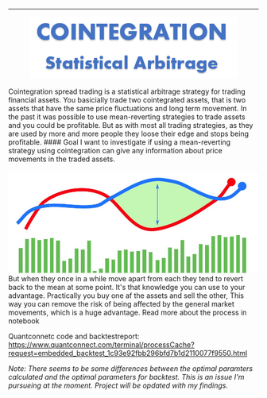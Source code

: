 ----
<p align="center">
  <img src="img/Cointegration.png" />
</p>
Cointegration spread trading is a statistical arbitrage strategy for trading financial assets. You basicially trade two cointegrated assets, that is two assets that have the same price fluctuations and long term movement. In the past it was possible to use mean-reverting strategies to trade assets and you could be profitable. But as with most all trading strategies, as they are used by more and more people they loose their edge and stops being profitable.
#### Goal
I want to investigate if using a mean-reverting strategy using cointegration can give any information about price movements in the traded assets. 

####

![Graphs](img/Github_graphs.jpg)
But when they once in a while move apart from each they tend to revert back to the mean at some point. It's that knowledge you can use to your advantage.
Practically you buy one af the assets and sell the other, This way you can remove the risk of being affected by the general market movements, which is a huge advantage. 
Read more about the process in notebook

Quantconnetc code and backtestreport:</br>
https://www.quantconnect.com/terminal/processCache?request=embedded_backtest_1c93e92fbb296bfd7b1d2110077f9550.html

*Note: There seems to be some differences between the optimal paramters calculated and the optimal parameters for backtest. This is an issue I'm pursueing at the moment. Project will be opdated with my findings.*

<!--stackedit_data:
eyJoaXN0b3J5IjpbLTEzMzE0NzI5ODYsNTI2NTk5NDU0LC01ND
I4NDMyMTgsMTc3MTkwMzA4MSwyMDAzODY4NjUzLDEyOTE5NzMw
MiwxODU1NjQ5ODk3LDEzMzk1NTcxNzMsMTk2NzkyNzU1NCwxMT
MzNTkwNzgyLC0xNDMzNzk4MDcxLC0xMzEzNDM4MTYyLDQ1ODQ2
Mjk3MiwtMTAwMzA4MDYxMiwtMzY4MTg0MTI4XX0=
-->